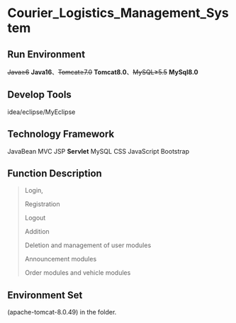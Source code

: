 # Courier_Logistics_Management_System

## Run Environment

~~Java≥6~~ **Java16**、~~Tomcat≥7.0~~ **Tomcat8.0**、~~MySQL≥5.5~~ **MySql8.0**

## Develop Tools

idea/eclipse/MyEclipse

## Technology Framework

JavaBean MVC JSP **Servlet** MySQL CSS JavaScript Bootstrap

## Function Description 

> Login,
>
> Registration
>
> Logout
>
> Addition
>
> Deletion and management of user modules
>
> Announcement modules
>
> Order modules and vehicle modules

## Environment Set
(apache-tomcat-8.0.49) in the folder.
